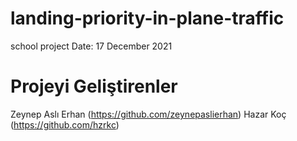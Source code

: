 # landing-priority-in-plane-traffic
school project Date: 17 December 2021
# Projeyi Geliştirenler
Zeynep Aslı Erhan (https://github.com/zeynepaslierhan)
Hazar Koç (https://github.com/hzrkc)
